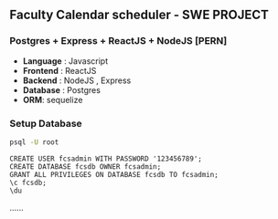 ## Faculty Calendar scheduler - SWE PROJECT
### Postgres + Express + ReactJS + NodeJS  [PERN]

    
- **Language** : Javascript
- **Frontend** : ReactJS 
- **Backend** : NodeJS , Express
- **Database** : Postgres 
- **ORM**: sequelize


### Setup Database

```bash
psql -U root

```

```psql
CREATE USER fcsadmin WITH PASSWORD '123456789';
CREATE DATABASE fcsdb OWNER fcsadmin;
GRANT ALL PRIVILEGES ON DATABASE fcsdb TO fcsadmin;
\c fcsdb;
\du

```
......
